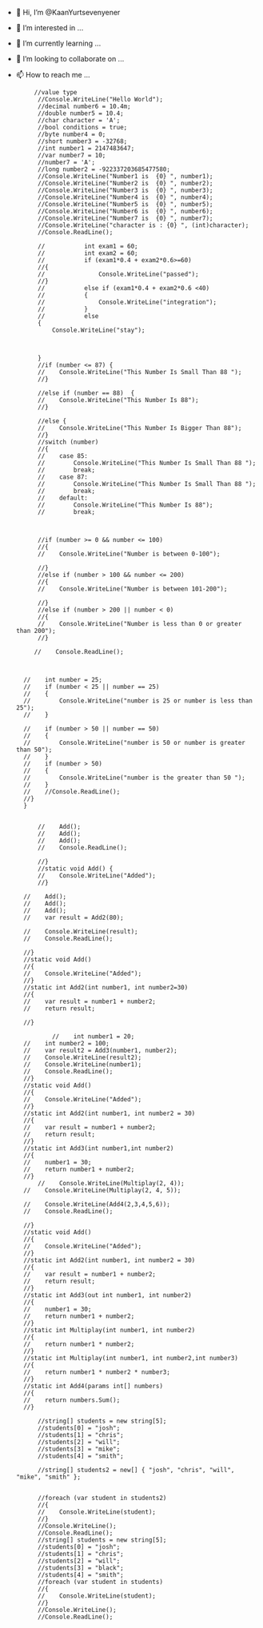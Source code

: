 - 👋 Hi, I’m @KaanYurtsevenyener
- 👀 I’m interested in ...
- 🌱 I’m currently learning ...
- 💞️ I’m looking to collaborate on ...
- 📫 How to reach me ...

          
          
           //value type 
            //Console.WriteLine("Hello World");
            //decimal number6 = 10.4m;
            //double number5 = 10.4;
            //char character = 'A';
            //bool conditions = true;
            //byte number4 = 0;
            //short number3 = -32768;
            //int number1 = 2147483647;
            //var number7 = 10;
            //number7 = 'A';
            //long number2 = -922337203685477580;
            //Console.WriteLine("Number1 is  {0} ", number1);
            //Console.WriteLine("Number2 is  {0} ", number2);
            //Console.WriteLine("Number3 is  {0} ", number3);
            //Console.WriteLine("Number4 is  {0} ", number4);
            //Console.WriteLine("Number5 is  {0} ", number5);
            //Console.WriteLine("Number6 is  {0} ", number6);
            //Console.WriteLine("Number7 is  {0} ", number7);
            //Console.WriteLine("character is : {0} ", (int)character);
            //Console.ReadLine();
            
            //           int exam1 = 60;
            //           int exam2 = 60;
            //           if (exam1*0.4 + exam2*0.6>=60)
            //{
            //               Console.WriteLine("passed");
            //}
            //           else if (exam1*0.4 + exam2*0.6 <40)
            //           {
            //               Console.WriteLine("integration");
            //           }
            //           else
            {
                Console.WriteLine("stay");



            }
            //if (number <= 87) {
            //    Console.WriteLine("This Number Is Small Than 88 ");
            //}

            //else if (number == 88)  {
            //    Console.WriteLine("This Number Is 88");
            //}

            //else {
            //    Console.WriteLine("This Number Is Bigger Than 88");
            //}
            //switch (number)
            //{
            //    case 85:
            //        Console.WriteLine("This Number Is Small Than 88 ");
            //        break;
            //    case 87:
            //        Console.WriteLine("This Number Is Small Than 88 ");
            //        break;
            //    default:
            //        Console.WriteLine("This Number Is 88");
            //        break;



            //if (number >= 0 && number <= 100)
            //{
            //    Console.WriteLine("Number is between 0-100");

            //}
            //else if (number > 100 && number <= 200)
            //{
            //    Console.WriteLine("Number is between 101-200");

            //}
            //else if (number > 200 || number < 0)
            //{
            //    Console.WriteLine("Number is less than 0 or greater than 200");
            //}

           //    Console.ReadLine();



        //    int number = 25;
        //    if (number < 25 || number == 25)
        //    {
        //        Console.WriteLine("number is 25 or number is less than 25");
        //    }

        //    if (number > 50 || number == 50)
        //    {
        //        Console.WriteLine("number is 50 or number is greater than 50");
        //    }
        //    if (number > 50)
        //    {
        //        Console.WriteLine("number is the greater than 50 ");
        //    }
        //    //Console.ReadLine();
        //}
        }
        
        
            //    Add();
            //    Add();
            //    Add();
            //    Console.ReadLine();

            //}
            //static void Add() {
            //    Console.WriteLine("Added");
            //}

        //    Add();
        //    Add();
        //    Add();
        //    var result = Add2(80);

        //    Console.WriteLine(result);
        //    Console.ReadLine();

        //}
        //static void Add()
        //{
        //    Console.WriteLine("Added");
        //}
        //static int Add2(int number1, int number2=30)
        //{
        //    var result = number1 + number2;
        //    return result;

        //}
        
                //    int number1 = 20;
        //    int number2 = 100;
        //    var result2 = Add3(number1, number2);
        //    Console.WriteLine(result2);
        //    Console.WriteLine(number1);
        //    Console.ReadLine();
        //}
        //static void Add()
        //{
        //    Console.WriteLine("Added");
        //}
        //static int Add2(int number1, int number2 = 30)
        //{
        //    var result = number1 + number2;
        //    return result;
        //}
        //static int Add3(int number1,int number2)
        //{
        //    number1 = 30;
        //    return number1 + number2;
        //}
            //    Console.WriteLine(Multiplay(2, 4));
        //    Console.WriteLine(Multiplay(2, 4, 5));

        //    Console.WriteLine(Add4(2,3,4,5,6));
        //    Console.ReadLine();

        //}
        //static void Add()
        //{
        //    Console.WriteLine("Added");
        //}
        //static int Add2(int number1, int number2 = 30)
        //{
        //    var result = number1 + number2;
        //    return result;
        //}
        //static int Add3(out int number1, int number2)
        //{
        //    number1 = 30;
        //    return number1 + number2;
        //}
        //static int Multiplay(int number1, int number2)
        //{
        //    return number1 * number2;
        //}
        //static int Multiplay(int number1, int number2,int number3)
        //{
        //    return number1 * number2 * number3;
        //}
        //static int Add4(params int[] numbers)
        //{
        //    return numbers.Sum();
        //}

            //string[] students = new string[5];
            //students[0] = "josh";
            //students[1] = "chris";
            //students[2] = "will";
            //students[3] = "mike";
            //students[4] = "smith";

            //string[] students2 = new[] { "josh", "chris", "will", "mike", "smith" };
            

            //foreach (var student in students2)
            //{
            //    Console.WriteLine(student);
            //}
            //Console.WriteLine();
            //Console.ReadLine();
            //string[] students = new string[5];
            //students[0] = "josh";
            //students[1] = "chris";
            //students[2] = "will";
            //students[3] = "black";
            //students[4] = "smith";
            //foreach (var student in students)
            //{
            //    Console.WriteLine(student);
            //}
            //Console.WriteLine();
            //Console.ReadLine();
